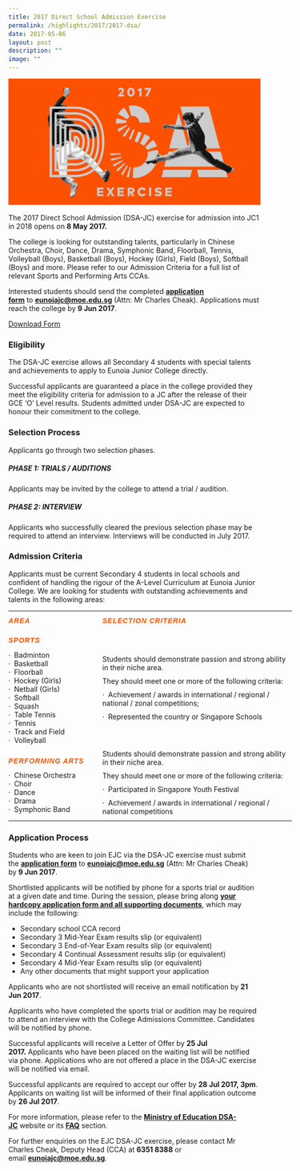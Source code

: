 ```yaml
---
title: 2017 Direct School Admission Exercise
permalink: /highlights/2017/2017-dsa/
date: 2017-05-06
layout: post
description: ""
image: ""
---
```

![](/images/2017DSA-Banner2.png)

The 2017 Direct School Admission (DSA-JC) exercise for admission into JC1 in 2018 opens on **8 May 2017.** 

The college is looking for outstanding talents, particularly in Chinese Orchestra, Choir, Dance, Drama, Symphonic Band, Floorball, Tennis, Volleyball (Boys), Basketball (Boys), Hockey (Girls), Field (Boys), Softball (Boys) and more. Please refer to our Admission Criteria for a full list of relevant Sports and Performing Arts CCAs.

Interested students should send the completed [**application form**](https://eunoiajc.moe.edu.sg/wp-content/uploads/2017/05/EJC-DSA-Application-Form-2017.docx) to [**eunoiajc@moe.edu.sg**](mailto:eunoiajc@moe.edu.sg) (Attn: Mr Charles Cheak). Applications must reach the college by **9 Jun 2017**.

[Download Form](https://eunoiajc.moe.edu.sg/wp-content/uploads/2017/05/EJC-DSA-Application-Form-2017.docx)

### Eligibility

The DSA-JC exercise allows all Secondary 4 students with special talents and achievements to apply to Eunoia Junior College directly.

Successful applicants are guaranteed a place in the college provided they meet the eligibility criteria for admission to a JC after the release of their GCE ‘O’ Level results. Students admitted under DSA-JC are expected to honour their commitment to the college.

### Selection Process

Applicants go through two selection phases.

##### **PHASE 1: TRIALS / AUDITIONS**

Applicants may be invited by the college to attend a trial / audition.

##### **PHASE 2: INTERVIEW**

Applicants who successfully cleared the previous selection phase may be required to attend an interview. Interviews will be conducted in July 2017.

### Admission Criteria

Applicants must be current Secondary 4 students in local schools and confident of handling the rigour of the A-Level Curriculum at Eunoia Junior College. We are looking for students with outstanding achievements and talents in the following areas:

<table class="table table-responsive" style="box-sizing: border-box; border-collapse: collapse; border-spacing: 0px; margin: 0px 0px 1.5em; width: 700px;"><tbody style="box-sizing: border-box;"><tr style="box-sizing: border-box;"><td style="box-sizing: border-box; padding: 0px; width: 188px; vertical-align: top;"><h5 style="box-sizing: border-box; letter-spacing: 1px; line-height: 1.4em; margin-top: 10px; margin-bottom: 10px; font-family: FFMarkWebProBold, sans-serif !important;"><span style="box-sizing: border-box; color: rgb(252, 81, 0);"><strong style="box-sizing: border-box; font-weight: bold;">AREA</strong></span></h5></td><td style="box-sizing: border-box; padding: 0px; width: 379px;"><h5 style="box-sizing: border-box; letter-spacing: 1px; line-height: 1.4em; margin-top: 10px; margin-bottom: 10px; font-family: FFMarkWebProBold, sans-serif !important;"><span style="box-sizing: border-box; color: rgb(252, 81, 0);"><strong style="box-sizing: border-box; font-weight: bold;">SELECTION CRITERIA</strong></span></h5></td></tr><tr style="box-sizing: border-box;"><td style="box-sizing: border-box; padding: 0px; width: 188px;"><h5 style="box-sizing: border-box; letter-spacing: 1px; line-height: 1.4em; margin-top: 10px; margin-bottom: 10px; font-family: FFMarkWebProBold, sans-serif !important;"><span style="box-sizing: border-box; color: rgb(252, 81, 0);"><strong style="box-sizing: border-box; font-weight: bold;">SPORTS</strong></span></h5><p style="box-sizing: border-box; margin-bottom: 10px; margin-top: 0px;">· &nbsp;Badminton<br style="box-sizing: border-box;">· &nbsp;Basketball<br style="box-sizing: border-box;">· &nbsp;Floorball<br style="box-sizing: border-box;">· &nbsp;Hockey (Girls)<br style="box-sizing: border-box;">· &nbsp;Netball (Girls)<br style="box-sizing: border-box;">· &nbsp;Softball<br style="box-sizing: border-box;">· &nbsp;Squash<br style="box-sizing: border-box;">· &nbsp;Table Tennis<br style="box-sizing: border-box;">· &nbsp;Tennis<br style="box-sizing: border-box;">· &nbsp;Track and Field<br style="box-sizing: border-box;">· &nbsp;Volleyball</p></td><td style="box-sizing: border-box; padding: 0px; width: 379px;">Students should demonstrate passion and strong ability in their niche area.<p style="box-sizing: border-box; margin-bottom: 10px; margin-top: 0px;"></p><p style="box-sizing: border-box; margin-bottom: 10px; margin-top: 0px;">They should meet one or more of the following criteria:</p><p style="box-sizing: border-box; margin-bottom: 10px; margin-top: 0px;">· &nbsp;Achievement / awards in international / regional / national / zonal competitions;</p><p style="box-sizing: border-box; margin-bottom: 10px; margin-top: 0px;">· &nbsp;Represented the country or Singapore Schools</p></td></tr><tr style="box-sizing: border-box;"><td style="box-sizing: border-box; padding: 0px; width: 188px;"><h5 style="box-sizing: border-box; letter-spacing: 1px; line-height: 1.4em; margin-top: 10px; margin-bottom: 10px; font-family: FFMarkWebProBold, sans-serif !important;"><span style="box-sizing: border-box; color: rgb(252, 81, 0);"><strong style="box-sizing: border-box; font-weight: bold;">PERFORMING ARTS</strong></span></h5><p style="box-sizing: border-box; margin-bottom: 10px; margin-top: 0px;">·<strong style="box-sizing: border-box; font-weight: bold;"><span>&nbsp;</span>&nbsp;</strong>Chinese Orchestra<br style="box-sizing: border-box;">· &nbsp;Choir<br style="box-sizing: border-box;">· &nbsp;Dance<br style="box-sizing: border-box;">· &nbsp;Drama<br style="box-sizing: border-box;">· &nbsp;Symphonic Band</p></td><td style="box-sizing: border-box; padding: 0px; width: 379px;">Students should demonstrate passion and strong ability in their niche area.<p style="box-sizing: border-box; margin-bottom: 10px; margin-top: 0px;"></p><p style="box-sizing: border-box; margin-bottom: 10px; margin-top: 0px;">They should meet one or more of the following criteria:</p><p style="box-sizing: border-box; margin-bottom: 10px; margin-top: 0px;">· &nbsp;Participated in Singapore Youth Festival</p><p style="box-sizing: border-box; margin-bottom: 10px; margin-top: 0px;">· &nbsp;Achievement / awards in international / regional / national competitions</p></td></tr></tbody></table>

### Application Process

Students who are keen to join EJC via the DSA-JC exercise must submit the **[application form](https://eunoiajc.moe.edu.sg/wp-content/uploads/2017/05/EJC-DSA-Application-Form-2017.docx)** to [**eunoiajc@moe.edu.sg**](mailto:eunoiajc@moe.edu.sg) (Attn: Mr Charles Cheak) by **9 Jun 2017**.

Shortlisted applicants will be notified by phone for a sports trial or audition at a given date and time. During the session, please bring along [**your hardcopy application form and all supporting documents**](https://eunoiajc.moe.edu.sg/wp-content/uploads/2017/05/EJC-DSA-Application-Form-2017.docx), which may include the following:

*   Secondary school CCA record
*   Secondary 3 Mid-Year Exam results slip (or equivalent)
*   Secondary 3 End-of-Year Exam results slip (or equivalent)
*   Secondary 4 Continual Assessment results slip (or equivalent)
*   Secondary 4 Mid-Year Exam results slip (or equivalent)
*   Any other documents that might support your application

Applicants who are not shortlisted will receive an email notification by **21 Jun 2017**.

Applicants who have completed the sports trial or audition may be required to attend an interview with the College Admissions Committee. Candidates will be notified by phone.

Successful applicants will receive a Letter of Offer by **25 Jul 2017.** Applicants who have been placed on the waiting list will be notified via phone. Applications who are not offered a place in the DSA-JC exercise will be notified via email.

Successful applicants are required to accept our offer by **28 Jul 2017, 3pm**. Applicants on waiting list will be informed of their final application outcome by **26 Jul 2017**.

For more information, please refer to the [**Ministry of Education DSA-JC**](https://www.moe.gov.sg/admissions/direct-admissions/dsa-jc/overview) website or its [**FAQ**](http://www.ifaq.gov.sg/MOE/apps/fcd_faqmain.aspx#TOPIC_8227) section.

For further enquiries on the EJC DSA-JC exercise, please contact Mr Charles Cheak, Deputy Head (CCA) at **6351 8388** or email [**eunoiajc@moe.edu.sg**](mailto:eunoiajc@moe.edu.sg).